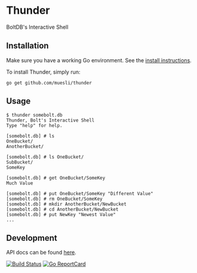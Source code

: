 Thunder
=======

BoltDB's Interactive Shell

## Installation

Make sure you have a working Go environment. See the [install instructions](http://golang.org/doc/install.html).

To install Thunder, simply run:

    go get github.com/muesli/thunder

## Usage

```
$ thunder somebolt.db
Thunder, Bolt's Interactive Shell
Type "help" for help.

[somebolt.db] # ls
OneBucket/
AnotherBucket/

[somebolt.db] # ls OneBucket/
SubBucket/
SomeKey

[somebolt.db] # get OneBucket/SomeKey
Much Value

[somebolt.db] # put OneBucket/SomeKey "Different Value"
[somebolt.db] # rm OneBucket/SomeKey
[somebolt.db] # mkdir AnotherBucket/NewBucket
[somebolt.db] # cd AnotherBucket/NewBucket
[somebolt.db] # put NewKey "Newest Value"
...
```

## Development

API docs can be found [here](http://godoc.org/github.com/muesli/thunder).

[![Build Status](https://secure.travis-ci.org/muesli/thunder.png)](http://travis-ci.org/muesli/thunder)
[![Go ReportCard](http://goreportcard.com/badge/muesli/thunder)](http://goreportcard.com/report/muesli/thunder)

